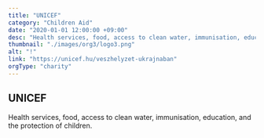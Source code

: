 ```yaml
---
title: "UNICEF"
category: "Children Aid"
date: "2020-01-01 12:00:00 +09:00"
desc: "Health services, food, access to clean water, immunisation, education, and the protection of children."
thumbnail: "./images/org3/logo3.png"
alt: "!"
link: "https://unicef.hu/veszhelyzet-ukrajnaban"
orgType: "charity"
---
```


## UNICEF
Health services, food, access to clean water, immunisation, education, and the protection of children.